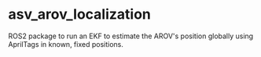 # asv_arov_localization
ROS2 package to run an EKF to estimate the AROV's position globally using AprilTags in known, fixed positions.